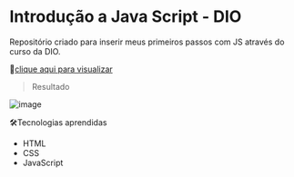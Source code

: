 # Introdução a Java Script - DIO
Repositório criado para inserir meus primeiros passos com JS através do curso da DIO.

🔗[clique aqui para visualizar](https://thamyresarm.github.io/curso-dio-introducao-js/)

> Resultado

![image](https://user-images.githubusercontent.com/24790794/192111531-8aef31f0-1315-47d7-ad33-c4d7302602ac.png)

🛠️Tecnologias aprendidas
- HTML
- CSS
- JavaScript
